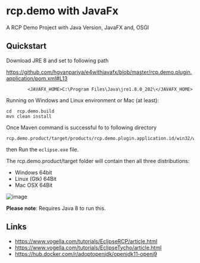 # rcp.demo with JavaFx
A RCP Demo Project with Java Version, JavaFX and, OSGI



## Quickstart
Download JRE 8 and set to following path

https://github.com/hgvanpariya/e4withjavafx/blob/master/rcp.demo.plugin.application/pom.xml#L13

```
		<JAVAFX_HOME>C:\Program Files\Java\jre1.8.0_202\</JAVAFX_HOME>

```

Running on Windows and Linux environment or Mac (at least):

```
cd  rcp.demo.build
mvn clean install

```

Once Maven command is successful fo to following directory
```
rcp.demo.product/target/products/rcp.demo.plugin.application.id/win32/win32/x86_64/
```

then Run the `eclipse.exe` file.


The rcp.demo.product/target folder will contain then all three distributions:

 - Windows 64bit
 - Linux (Gtk) 64Bit
 - Mac OSX 64Bit

![image](https://github.com/hgvanpariya/e4withjavafx/assets/1458819/c44ea8b7-42ce-4902-b908-48777b1d791b)



**Please note**: Requires Java 8 to run this.


## Links

 - https://www.vogella.com/tutorials/EclipseRCP/article.html
 - https://www.vogella.com/tutorials/EclipseTycho/article.html
 - https://hub.docker.com/r/adoptopenjdk/openjdk11-openj9
